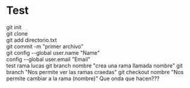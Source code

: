 # Test
git init <br>
git clone <br>
git add directorio.txt <br>
git commit -m "primer archivo" <br>
git config --global user.name "Name" <br>
config --global user.email "Email"<br>
test rama lucas
git branch nombre "crea una rama llamada nombre"
git branch "Nos permite ver las ramas craedas"
git checkout nombre "Nos permite cambiar a la rama (nombre)"
Que onda que hacen???
